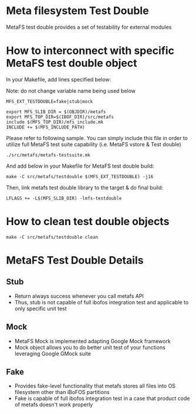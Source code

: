 # Meta filesystem Test Double 

MetaFS test double provides a set of testability for external modules

# How to interconnect with specific MetaFS test double object
In your Makefile, add lines specified below:

Note: do not change variable name being used below

    MFS_EXT_TESTDOUBLE=fake|stub|mock

    export MFS_SLIB_DIR = $(OBJDIR)/metafs
    export MFS_TOP_DIR=$(IBOF_DIR)/src/metafs    
    include $(MFS_TOP_DIR)/mfs_include.mk
    INCLUDE += $(MFS_INCLUDE_PATH)

Please refer to following sample. You can simply include this file in order to utilize full MetaFS test suite capability (i.e. MetaFS vstore & Test double)

    ./src/metafs/metafs-testsuite.mk

And add below in your Makefile for MetaFS test double build:

    make -C src/metafs/testdouble $(MFS_EXT_TESTDOUBLE) -j16

Then, link metafs test double library to the target & do final build:

    LFLAGS += -L$(MFS_SLIB_DIR) -lmfs-testdouble

# How to clean test double objects    

    make -C src/metafs/testdouble clean

# MetaFS Test Double Details
## Stub
 - Return always success whenever you call metafs API
 - Thus, stub is not capable of full ibofos integration test and applicable to only specific unit test

## Mock
 - MetaFS Mock is implemented adapting Google Mock framework
 - Mock object allows you to do better unit test of your functions leveraging Google GMock suite
 
## Fake
 - Provides fake-level functionality that metafs stores all files into OS filesystem other than iBoFOS partitions
 - Fake is capable of full ibofos integration test in a case that product code of metafs doesn't work properly
